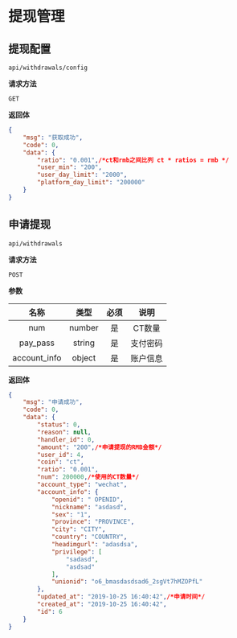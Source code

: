 # 提现管理

## 提现配置

`api/withdrawals/config`

**请求方法**

`GET`

**返回体**

```json
{
    "msg": "获取成功",
    "code": 0,
    "data": {
        "ratio": "0.001",/*ct和rmb之间比列 ct * ratios = rmb */
        "user_min": "200",
        "user_day_limit": "2000",
        "platform_day_limit": "200000"
    }
}
```

## 申请提现

`api/withdrawals`

**请求方法**

`POST`

**参数**

|  名称  |  类型  | 必须 |                                   说明                                    |
| :----: | :----: | :--: | :-----------------------------------------------------------------------: |
| num | number |  是  |       CT数量               |
| pay_pass | string |  是  |       支付密码               |
| account_info | object |  是  |       账户信息              |

**返回体**

```json
{
    "msg": "申请成功",
    "code": 0,
    "data": {
        "status": 0,
        "reason": null,
        "handler_id": 0,
        "amount": "200",/*申请提现的RMB金额*/
        "user_id": 4,
        "coin": "ct",
        "ratio": "0.001",
        "num": 200000,/*使用的CT数量*/
        "account_type": "wechat",
        "account_info": {
            "openid": " OPENID",
            "nickname": "asdasd",
            "sex": "1",
            "province": "PROVINCE",
            "city": "CITY",
            "country": "COUNTRY",
            "headimgurl": "adasdsa",
            "privilege": [
                "sadasd",
                "asdsad"
            ],
            "unionid": "o6_bmasdasdsad6_2sgVt7hMZOPfL"
        },
        "updated_at": "2019-10-25 16:40:42",/*申请时间*/
        "created_at": "2019-10-25 16:40:42",
        "id": 6
    }
}
```
